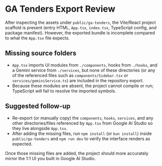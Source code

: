 # GA Tenders Export Review

After inspecting the assets under `public/ga-tenders`, the Vite/React project scaffold is present (entry HTML, `App.tsx`, `index.tsx`, TypeScript config, and package manifest). However, the exported bundle is incomplete compared to what the `App.tsx` file expects.

## Missing source folders
- `App.tsx` imports UI modules from `./components`, hooks from `./hooks`, and a Gemini service from `./services`, but none of these directories (or any of the referenced files such as `components/Sidebar.tsx` or `services/geminiService.ts`) are included in the repository export.
- Because these modules are absent, the project cannot compile or run; TypeScript will fail to resolve the imported symbols.

## Suggested follow-up
- Re-export (or manually copy) the `components`, `hooks`, `services`, and any other directories/files referenced by `App.tsx` from Google AI Studio so they live alongside `App.tsx`.
- After adding the missing files, run `npm install` (or `bun install`) inside `public/ga-tenders` and `npm run dev` to verify the interface renders as expected.

Once those missing files are added, the project should more accurately mirror the 1:1 UI you built in Google AI Studio.

